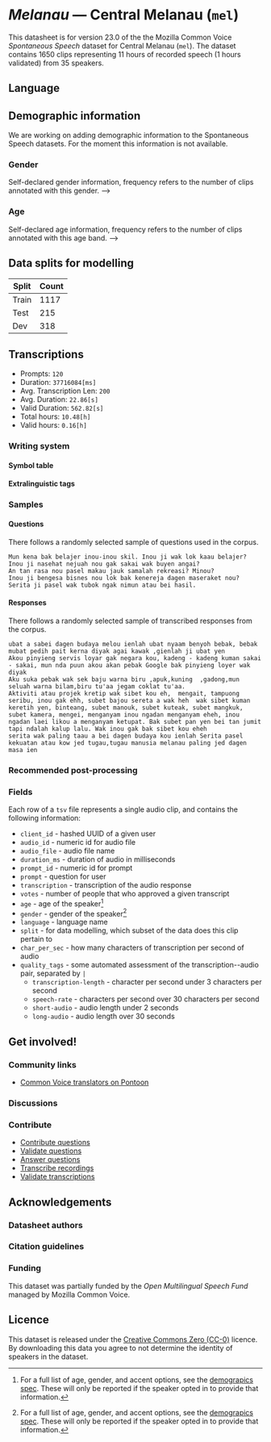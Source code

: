 # *Melanau* &mdash; Central Melanau (`mel`)
This datasheet is for version 23.0 of the the Mozilla Common Voice *Spontaneous Speech* dataset 
for Central Melanau (`mel`). The dataset contains 1650 clips representing 11 hours of recorded
speech (1 hours validated) from 35 speakers.

## Language
<!-- {{LANGUAGE_DESCRIPTION}} -->
<!-- Provide a brief (1-2 paragraph) description of your language -->

## Demographic information
We are working on adding demographic information to the Spontaneous Speech datasets. For the moment this information
is not available.



<!--
The dataset includes the following distribution of age and gender.
<!-- You can get a lot of the information in this section from https://analyzer.cv-toolbox.web.tr/browse -->

### Gender
Self-declared gender information, frequency refers to the number of clips annotated with this gender.
-->



<!--
<!-- {{GENDER_TABLE}} -->
<!-- @ AUTOMATICALLY GENERATED @ -->
<!-- | Gender | Frequency |
|--------|-----------|
| male, masculine | ? |
| undeclared | ? |
| female, feminine | ? | -->

### Age
Self-declared age information, frequency refers to the number of clips annotated with this age band.
-->
<!-- {{AGE_TABLE}} -->
<!-- @ AUTOMATICALLY GENERATED @ -->
<!-- | Age band | Frequency |
|----------|-----------|
| teens | ? |
| twenties | ? |
| thirties | ? |
| fourties | ? |
| fifties | ? |
   ...if other age ranges are present in your data, add rows... -->

## Data splits for modelling



 | Split | Count |
|-|-|
| Train | 1117 |
| Test | 215 |
| Dev | 318 |

<!-- @ AUTOMATICALLY GENERATED @ -->

## Transcriptions

* Prompts: `120`
* Duration: `37716084[ms]`
* Avg. Transcription Len: `200`
* Avg. Duration: `22.86[s]`
* Valid Duration: `562.82[s]`
* Total hours: `10.48[h]`
* Valid hours: `0.16[h]`

<!-- {{TRANSCRIPTIONS_DESCRIPTION}} -->
<!-- A description of the transcription system used -->

### Writing system
<!-- {{WRITING_SYSTEM_DESCRIPTION}} -->
<!-- @ OPTIONAL @ -->
<!-- A description of the writing system (or writing systems) used in the text corpus -->

#### Symbol table
<!-- {{ALPHABET_TABLE}} -->
<!-- @ OPTIONAL @ -->
<!-- If the writing system is alphabetic, you can include the valid alphabet here -->

#### Extralinguistic tags

### Samples

#### Questions
There follows a randomly selected sample of questions used in the corpus.

```
Mun kena bak belajer inou-inou skil. Inou ji wak lok kaau belajer?
Inou ji nasehat nejuah nou gak sakai wak buyen angai?
An tan rasa nou pasel makau jauk samalah rekreasi? Minou?
Inou ji bengesa bisnes nou lok bak kenereja dagen maseraket nou?
Serita ji pasel wak tubok ngak nimun atau bei hasil.
```

<!-- {{QUESTIONS_SAMPLE}} -->

#### Responses
There follows a randomly selected sample of transcribed responses from the corpus.

```
ubat a sabei dagen budaya melou ienlah ubat nyaam benyoh bebak, bebak mubat pedih pait kerna diyak agai kawak ,gienlah ji ubat yen
Akou pinyieng servis loyar gak negara kou, kadeng - kadeng kuman sakai - sakai, mun nda puun akou akan pebak Google bak pinyieng loyer wak diyak
Aku suka pebak wak sek baju warna biru ,apuk,kuning  ,gadong,mun seluah warna bilam,biru tu'aa jegam coklat tu'aa.
Aktiviti atau projek kretip wak sibet kou eh,  mengait, tampuong seribu, inou gak ehh, subet bajou sereta a wak heh  wak sibet kuman keretih yen, binteang, subet manouk, subet kuteak, subet mangkuk, subet kamera, mengei, menganyam inou ngadan menganyam eheh, inou ngadan laei likou a menganyam ketupat. Bak subet pan yen bei tan jumit tapi ndalah kalup lalu. Wak inou gak bak sibet kou eheh
serita wak paling taau a bei dagen budaya kou ienlah Serita pasel kekuatan atau kow jed tugau,tugau manusia melanau paling jed dagen masa ien
```

<!-- {{TRANSCRIPTIONS_SAMPLE}} -->

### Recommended post-processing
<!-- {{RECOMMENDED_POSTPROCESSING_DESCRIPTION}} -->
<!-- @ OPTIONAL @ -->
<!-- What should people do before they use the data, for example Unicode normalisation or normalisation of extralinguistic tags -->

### Fields
Each row of a `tsv` file represents a single audio clip, and contains the following information:

* `client_id` - hashed UUID of a given user
* `audio_id` - numeric id for audio file
* `audio_file` - audio file name
* `duration_ms` - duration of audio in milliseconds
* `prompt_id` - numeric id for prompt
* `prompt` - question for user
* `transcription` - transcription of the audio response
* `votes` - number of people that who approved a given transcript
* `age` - age of the speaker[^1]
* `gender` - gender of the speaker[^1]
* `language` - language name
* `split` - for data modelling, which subset of the data does this clip pertain to
* `char_per_sec` - how many characters of transcription per second of audio
* `quality_tags` - some automated assessment of the transcription--audio pair, separated by `|`
   * `transcription-length` - character per second under 3 characters per second
   * `speech-rate` - characters per second over 30 characters per second
   * `short-audio` - audio length under 2 seconds
   * `long-audio` - audio length over 30 seconds

#### 
[^1]: For a full list of age, gender, and accent options, see the
[demograpics
spec](https://github.com/common-voice/common-voice/blob/main/web/src/stores/demographics.ts). These
will only be reported if the speaker opted in to provide that
information.

## Get involved!

### Community links

* [Common Voice translators on Pontoon](https://pontoon.mozilla.org/mel/common-voice/contributors/)

<!-- {{COMMUNITY_LINKS_LIST}} -->
<!-- @ OPTIONAL @ -->
<!-- Links to community chats / fora -->

### Discussions
<!-- {{DISCUSSION_LINKS_LIST}} -->
<!-- @ OPTIONAL @ -->
<!-- Any links to discussions, for example on Discourse or other fora or blogs can be included here -->

### Contribute
* [Contribute questions](https://commonvoice.mozilla.org/spontaneous-speech/beta/question)
* [Validate questions](https://commonvoice.mozilla.org/spontaneous-speech/beta/validate)
* [Answer questions](https://commonvoice.mozilla.org/spontaneous-speech/beta/prompts)
* [Transcribe recordings](https://commonvoice.mozilla.org/spontaneous-speech/beta/transcribe)
* [Validate transcriptions](https://commonvoice.mozilla.org/spontaneous-speech/beta/check-transcript)
<!-- {{CONTRIBUTE_LINKS_LIST}} -->
<!-- Here you can include links for how to contribute to the dataset -->

## Acknowledgements

### Datasheet authors
<!-- {{DATASHEET_AUTHORS_LIST}} -->
<!-- A list in the format of: Your Name <email@email.com> -->

### Citation guidelines
<!-- {{CITATION_DESCRIPTION}} -->
<!-- @ OPTIONAL @ -->
<!-- If you published a paper and would like people to cite it, you can include the BiBTeX here -->

### Funding

This dataset was partially funded by the *Open Multilingual Speech Fund* managed by Mozilla Common Voice.
<!-- {{FUNDING_DESCRIPTION}} -->
<!-- @ OPTIONAL @ -->
<!-- If you received any funding, you can include the acknowledgement here -->

## Licence
This dataset is released under the [Creative Commons Zero (CC-0)](https://creativecommons.org/public-domain/cc0/) licence. By downloading this data
you agree to not determine the identity of speakers in the dataset.